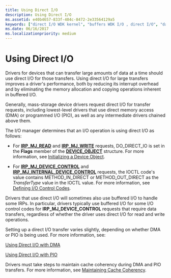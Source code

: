 ```yaml
---
title: Using Direct I/O
description: Using Direct I/O
ms.assetid: e40b4657-833f-404c-8472-2e33564129a5
keywords: ["direct I/O WDK kernel", "buffers WDK I/O , direct I/O", "data buffers WDK I/O , direct I/O", "I/O WDK kernel , direct I/O"]
ms.date: 06/16/2017
ms.localizationpriority: medium
---
```


# Using Direct I/O





Drivers for devices that can transfer large amounts of data at a time should use direct I/O for those transfers. Using direct I/O for large transfers improves a driver's performance, both by reducing its interrupt overhead and by eliminating the memory allocation and copying operations inherent in buffered I/O.

Generally, mass-storage device drivers request direct I/O for transfer requests, including lowest-level drivers that use direct memory access (DMA) or programmed I/O (PIO), as well as any intermediate drivers chained above them.

The I/O manager determines that an I/O operation is using direct I/O as follows:

-   For [**IRP\_MJ\_READ**](./irp-mj-read.md) and [**IRP\_MJ\_WRITE**](./irp-mj-write.md) requests, DO\_DIRECT\_IO is set in the **Flags** member of the [**DEVICE\_OBJECT**](/windows-hardware/drivers/ddi/wdm/ns-wdm-_device_object) structure. For more information, see [Initializing a Device Object](initializing-a-device-object.md).

-   For [**IRP\_MJ\_DEVICE\_CONTROL**](./irp-mj-device-control.md) and [**IRP\_MJ\_INTERNAL\_DEVICE\_CONTROL**](./irp-mj-internal-device-control.md) requests, the IOCTL code's value contains METHOD\_IN\_DIRECT or METHOD\_OUT\_DIRECT as the *TransferType* value in the IOCTL value. For more information, see [Defining I/O Control Codes](defining-i-o-control-codes.md).

Drivers that use direct I/O will sometimes also use buffered I/O to handle some IRPs. In particular, drivers typically use buffered I/O for some I/O control codes for **IRP\_MJ\_DEVICE\_CONTROL** requests that require data transfers, regardless of whether the driver uses direct I/O for read and write operations.

Setting up a direct I/O transfer varies slightly, depending on whether DMA or PIO is being used. For more information, see:

[Using Direct I/O with DMA](using-direct-i-o-with-dma.md)

[Using Direct I/O with PIO](using-direct-i-o-with-pio.md)

Drivers must take steps to maintain cache coherency during DMA and PIO transfers. For more information, see [Maintaining Cache Coherency](maintaining-cache-coherency.md).

 

